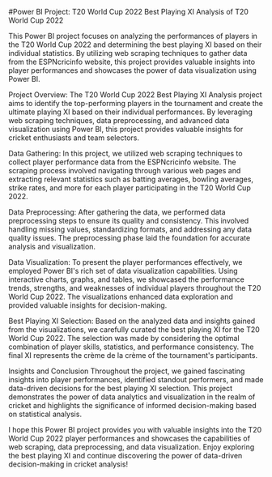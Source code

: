 #Power BI Project: T20 World Cup 2022 Best Playing XI Analysis of T20 World Cup 2022

This Power BI project focuses on analyzing the performances of players in the T20 World Cup 2022 and determining the best playing XI based on their individual statistics. By utilizing web scraping techniques to gather data from the ESPNcricinfo website, this project provides valuable insights into player performances and showcases the power of data visualization using Power BI.

Project Overview:
The T20 World Cup 2022 Best Playing XI Analysis project aims to identify the top-performing players in the tournament and create the ultimate playing XI based on their individual performances. By leveraging web scraping techniques, data preprocessing, and advanced data visualization using Power BI, this project provides valuable insights for cricket enthusiasts and team selectors.

Data Gathering:
In this project, we utilized web scraping techniques to collect player performance data from the ESPNcricinfo website. The scraping process involved navigating through various web pages and extracting relevant statistics such as batting averages, bowling averages, strike rates, and more for each player participating in the T20 World Cup 2022.

Data Preprocessing:
After gathering the data, we performed data preprocessing steps to ensure its quality and consistency. This involved handling missing values, standardizing formats, and addressing any data quality issues. The preprocessing phase laid the foundation for accurate analysis and visualization.

Data Visualization:
To present the player performances effectively, we employed Power BI's rich set of data visualization capabilities. Using interactive charts, graphs, and tables, we showcased the performance trends, strengths, and weaknesses of individual players throughout the T20 World Cup 2022. The visualizations enhanced data exploration and provided valuable insights for decision-making.

Best Playing XI Selection:
Based on the analyzed data and insights gained from the visualizations, we carefully curated the best playing XI for the T20 World Cup 2022. The selection was made by considering the optimal combination of player skills, statistics, and performance consistency. The final XI represents the crème de la crème of the tournament's participants.

Insights and Conclusion
Throughout the project, we gained fascinating insights into player performances, identified standout performers, and made data-driven decisions for the best playing XI selection. This project demonstrates the power of data analytics and visualization in the realm of cricket and highlights the significance of informed decision-making based on statistical analysis.

I hope this Power BI project provides you with valuable insights into the T20 World Cup 2022 player performances and showcases the capabilities of web scraping, data preprocessing, and data visualization. Enjoy exploring the best playing XI and continue discovering the power of data-driven decision-making in cricket analysis!
